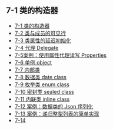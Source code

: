 ## 7-1 类的构造器

- [7-1 类的构造器](./chapter_7-1.md)
- [7-2 类与成员的可见行](./chapter_7-2.md)
- [7-3 类属性的延迟初始化](./chapter_7-3.md)
- [7-4 代理 Delegate](./chapter_7-4.md)
- [7-5案例：使用属性代理读写 Properties](./chapter_7-5.md)
- [7-6 单例 object](./chapter_7-6.md)
- [7-7 内部类](./chapter_7-7.md)
- [7-8 数据类 date class](./chapter_7-8.md)
- [7-9 枚举类 enum class]()
- [7-10 密封类 sealed class]()
- [7-11 内联类 inline class]()
- [7-12 案例：数据类的 Json 序列化]()
- [7-13 案例：递归整型列表的简单实现]()
- [7-14]()

